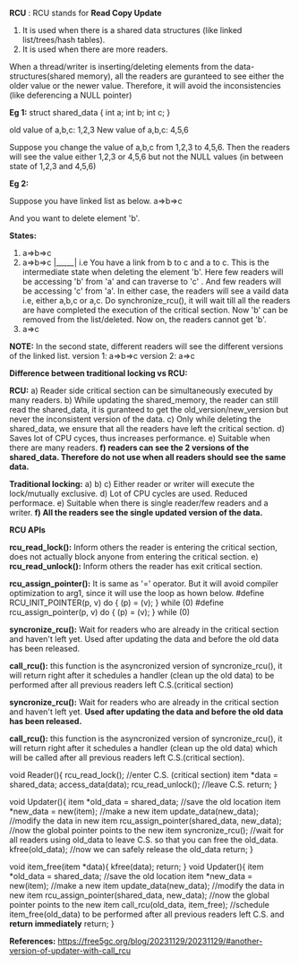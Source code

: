 **RCU** : RCU stands for **Read Copy Update**


1) It is used when there is a shared data structures (like linked list/trees/hash tables).
2) It is used when there are more readers.

When a thread/writer is inserting/deleting elements from the data-structures(shared memory), all the readers are guranteed to see either the older value or the newer value. Therefore, it will avoid the inconsistencies (like deferencing a NULL pointer)

**Eg 1:**
struct shared_data {
int a;
int b;
int c;
}

old value of a,b,c: 1,2,3
New value of a,b,c: 4,5,6

Suppose you change the value of a,b,c from 1,2,3 to 4,5,6. Then the readers will see the value either 1,2,3 or 4,5,6 but not the NULL values (in between state of 1,2,3 and 4,5,6)

**Eg 2:**

Suppose you have linked list as below.
a=>b=>c

And you want to delete element 'b'.

**States:**

1) a=>b=>c
2) a=>b=>c 
   |_____|
  i.e You have a link from b to c and a to c.
This is the intermediate state when deleting the element 'b'.
Here few readers will be accessing 'b' from 'a' and can traverse to 'c' . And few readers will be accessing 'c' from 'a'.
In either case, the readers will see a vaild data i.e, either a,b,c or a,c. 
   Do synchronize_rcu(), it will wait till all the readers are have completed the execution of the critical section. Now 'b' can be removed from the list/deleted.
   Now on, the readers cannot get 'b'.
5) a=>c
   
**NOTE:**
In the second state, different readers will see the different versions of the linked list.
version 1: a=>b=>c
version 2: a=>c

**Difference between traditional locking vs RCU:**

**RCU:** 
a) Reader side critical section can be simultaneously executed by many readers.
b) While updating the shared_memory, the reader can still read the shared_data, it is guranteed to get the old_version/new_version but never the inconsistent version of the data.
c) Only while deleting the shared_data, we ensure that all the readers have left the critical section.
d) Saves lot of CPU cyces, thus increases performance.
e) Suitable when there are many readers.
**f) readers can see the 2 versions of the shared_data. Therefore do not use when all readers should see the same data.**

**Traditional locking:**
a) b) c) Either reader or writer will execute the lock/mutually exclusive.
d) Lot of CPU cycles are used. Reduced performace.
e) Suitable when there is single reader/few readers and a writer.
**f) All the readers see the single updated version of the data.**

**RCU APIs**

**rcu_read_lock():** Inform others the reader is entering the critical section, does not actually block anyone from entering the critical section.
e)
**rcu_read_unlock():** Inform others the reader has exit critical section.

**rcu_assign_pointer():** It is same as '=' operator. But it will avoid compiler optimization to arg1, since it will use the loop as hown below.
#define RCU_INIT_POINTER(p, v)	do { (p) = (v); } while (0)
#define rcu_assign_pointer(p, v)	do { (p) = (v); } while (0)

**syncronize_rcu():** Wait for readers who are already in the critical section and haven't left yet. Used after updating the data and before the old data has been released.

**call_rcu():** this function is the asyncronized version of syncronize_rcu(), it will return right after it schedules a handler (clean up the old data) to be performed after all previous readers left C.S.(critical section)

**syncronize_rcu():** Wait for readers who are already in the critical section and haven't left yet.
**Used after updating the data and before the old data has been released.**

**call_rcu():** this function is the asyncronized version of syncronize_rcu(), it will return right after it schedules a handler (clean up the old data) which will be called after all previous readers left C.S.(critical section).

void Reader(){
    rcu_read_lock();    //enter C.S. (critical section)
    item *data = shared_data;
    access_data(data);
    rcu_read_unlock();  //leave C.S.
    return;
}

void Updater(){
    item *old_data = shared_data;  //save the old location
    item *new_data = new(item);    //make a new item
    update_data(new_data);   //modify the data in new item
    rcu_assign_pointer(shared_data, new_data);   //now the global pointer points to the new item
    syncronize_rcu();   //wait for all readers using old_data to leave C.S. so that you can free the old_data.
    kfree(old_data);  //now we can safely release the old_data
    return;
}

void item_free(item *data){
    kfree(data);
    return;
}
void Updater(){
    item *old_data = shared_data;  //save the old location
    item *new_data = new(item);    //make a new item
    update_data(new_data);   //modify the data in new item
    rcu_assign_pointer(shared_data, new_data);   //now the global pointer points to the new item
    call_rcu(old_data, item_free);   //schedule item_free(old_data) to be performed after all previous readers left C.S. and **return immediately**
    return;
}

**References:**
https://free5gc.org/blog/20231129/20231129/#another-version-of-updater-with-call_rcu


